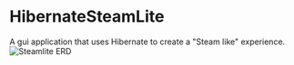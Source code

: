# HibernateSteamLite
A gui application that uses Hibernate to create a "Steam like" experience.
![Steamlite ERD](https://drive.google.com/open?id=0ByilM-sBb7NKS0w2QXpaR2ZETWs)
